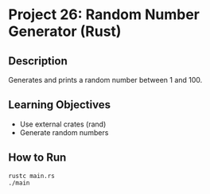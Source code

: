 # Project 26: Random Number Generator (Rust)

## Description
Generates and prints a random number between 1 and 100.

## Learning Objectives
- Use external crates (rand)
- Generate random numbers

## How to Run
```
rustc main.rs
./main
```
